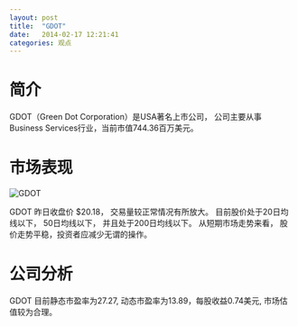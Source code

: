 ```yaml
---
layout: post
title:  "GDOT"
date:   2014-02-17 12:21:41
categories: 观点
---
```


# 简介
GDOT（Green Dot Corporation）是USA著名上市公司，
公司主要从事Business Services行业，当前市值744.36百万美元。

# 市场表现

![GDOT](http://finviz.com/chart.ashx?t=GDOT&ty=c&ta=1&p=d&s=l)

GDOT 昨日收盘价 $20.18，
交易量较正常情况有所放大。
目前股价处于20日均线以下，
50日均线以下，
并且处于200日均线以下。
从短期市场走势来看，
股价走势平稳，投资者应减少无谓的操作。

# 公司分析
GDOT 目前静态市盈率为27.27, 动态市盈率为13.89，每股收益0.74美元,
市场估值较为合理。
